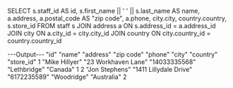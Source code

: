 SELECT 
	s.staff_id AS id,
    s.first_name || ' ' || s.last_name AS name,
    a.address,
    a.postal_code AS "zip code",
    a.phone,
    city.city,
    country.country,
    s.store_id
FROM staff s
 JOIN address a ON s.address_id = a.address_id
 JOIN city ON a.city_id = city.city_id
 JOIN country ON city.country_id = country.country_id

 ---Output---
 "id"	"name"	"address"	"zip code"	"phone"	"city"	"country"	"store_id"
1	"Mike Hillyer"	"23 Workhaven Lane"		"14033335568"	"Lethbridge"	"Canada"	1
2	"Jon Stephens"	"1411 Lillydale Drive"		"6172235589"	"Woodridge"	"Australia"	2
